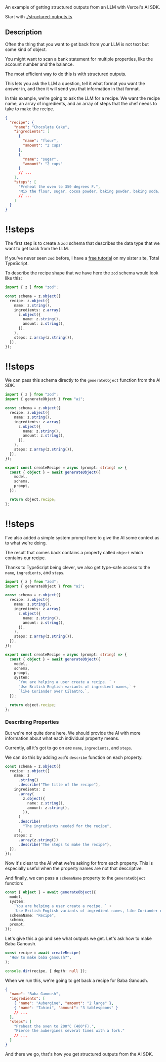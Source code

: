An example of getting structured outputs from an LLM with Vercel's AI SDK.

Start with [./structured-outputs.ts](./structured-outputs.ts).

## Description

Often the thing that you want to get back from your LLM is not text but some kind of object.

You might want to scan a bank statement for multiple properties, like the account number and the balance.

The most efficient way to do this is with structured outputs.

This lets you ask the LLM a question, tell it what format you want the answer in, and then it will send you that information in that format.

In this example, we're going to ask the LLM for a recipe. We want the recipe name, an array of ingredients, and an array of steps that the chef needs to take to make the recipe.

```json
{
  "recipe": {
    "name": "Chocolate Cake",
    "ingredients": [
      {
        "name": "flour",
        "amount": "2 cups"
      },
      {
        "name": "sugar",
        "amount": "2 cups"
      }
      // ...
    ],
    "steps": [
      "Preheat the oven to 350 degrees F.",
      "Mix the flour, sugar, cocoa powder, baking powder, baking soda, and salt in a large bowl."
      // ...
    ]
  }
}
```

<Scrollycoding>

# !!steps

The first step is to create a `zod` schema that describes the data type that we want to get back from the LLM.

If you've never seen `zod` before, I have a [free tutorial](https://www.totaltypescript.com/tutorials/zod) on my sister site, Total TypeScript.

To describe the recipe shape that we have here the `zod` schema would look like this:

```ts ! example.ts
import { z } from "zod";

const schema = z.object({
  recipe: z.object({
    name: z.string(),
    ingredients: z.array(
      z.object({
        name: z.string(),
        amount: z.string(),
      }),
    ),
    steps: z.array(z.string()),
  }),
});
```

# !!steps

We can pass this schema directly to the `generateObject` function from the AI SDK.

```ts ! example.ts
import { z } from "zod";
import { generateObject } from "ai";

const schema = z.object({
  recipe: z.object({
    name: z.string(),
    ingredients: z.array(
      z.object({
        name: z.string(),
        amount: z.string(),
      }),
    ),
    steps: z.array(z.string()),
  }),
});

export const createRecipe = async (prompt: string) => {
  const { object } = await generateObject({
    model,
    schema,
    prompt,
  });

  return object.recipe;
};
```

# !!steps

I've also added a simple system prompt here to give the AI some context as to what we're doing.

The result that comes back contains a property called `object` which contains our recipe.

Thanks to TypeScript being clever, we also get type-safe access to the `name`, `ingredients`, and `steps`.

```ts ! example.ts
import { z } from "zod";
import { generateObject } from "ai";

const schema = z.object({
  recipe: z.object({
    name: z.string(),
    ingredients: z.array(
      z.object({
        name: z.string(),
        amount: z.string(),
      }),
    ),
    steps: z.array(z.string()),
  }),
});

export const createRecipe = async (prompt: string) => {
  const { object } = await generateObject({
    model,
    schema,
    prompt,
    system:
      `You are helping a user create a recipe. ` +
      `Use British English variants of ingredient names,` +
      `like Coriander over Cilantro.`,
  });

  return object.recipe;
};
```

</Scrollycoding>

### Describing Properties

But we're not quite done here. We should provide the AI with more information about what each individual property means.

Currently, all it's got to go on are `name`, `ingredients`, and `steps`.

We can do this by adding `zod`'s `describe` function on each property.

```ts
const schema = z.object({
  recipe: z.object({
    name: z
      .string()
      .describe("The title of the recipe"),
    ingredients: z
      .array(
        z.object({
          name: z.string(),
          amount: z.string(),
        }),
      )
      .describe(
        "The ingredients needed for the recipe",
      ),
    steps: z
      .array(z.string())
      .describe("The steps to make the recipe"),
  }),
});
```

Now it's clear to the AI what we're asking for from each property. This is especially useful when the property names are not that descriptive.

And finally, we can pass a `schemaName` property to the `generateObject` function:

```ts
const { object } = await generateObject({
  model,
  system:
    `You are helping a user create a recipe. ` +
    `Use British English variants of ingredient names, like Coriander over Cilantro.`,
  schemaName: "Recipe",
  schema,
  prompt,
});
```

Let's give this a go and see what outputs we get. Let's ask how to make Baba Ganoush.

```ts
const recipe = await createRecipe(
  "How to make baba ganoush?",
);

console.dir(recipe, { depth: null });
```

When we run this, we're going to get back a recipe for Baba Ganoush.

```json
{
  "name": "Baba Ganoush",
  "ingredients": [
    { "name": "Aubergine", "amount": "2 large" },
    { "name": "Tahini", "amount": "3 tablespoons" }
    // ...
  ],
  "steps": [
    "Preheat the oven to 200°C (400°F).",
    "Pierce the aubergines several times with a fork."
    // ...
  ]
}
```

And there we go, that's how you get structured outputs from the AI SDK.
